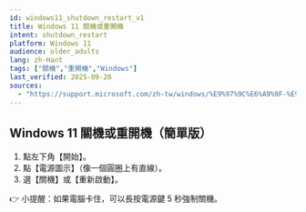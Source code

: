 ```yaml
---
id: windows11_shutdown_restart_v1
title: Windows 11 關機或重開機
intent: shutdown_restart
platform: Windows 11
audience: older_adults
lang: zh-Hant
tags: ["關機","重開機","Windows"]
last_verified: 2025-09-20
sources:
  - "https://support.microsoft.com/zh-tw/windows/%E9%97%9C%E6%A9%9F-%E9%87%8D%E6%96%B0%E5%95%9F%E5%8B%95%E6%88%96%E7%99%BB%E5%87%BA%E9%9B%BB%E8%85%A6-8c7e8df1-4d41-478d-bc4e-2a6f66f7b8d0"
---
```


## Windows 11 關機或重開機（簡單版）

1. 點左下角【開始】。  
2. 點【電源圖示】（像一個圓圈上有直線）。  
3. 選【關機】或【重新啟動】。  

👉 小提醒：如果電腦卡住，可以長按電源鍵 5 秒強制關機。
